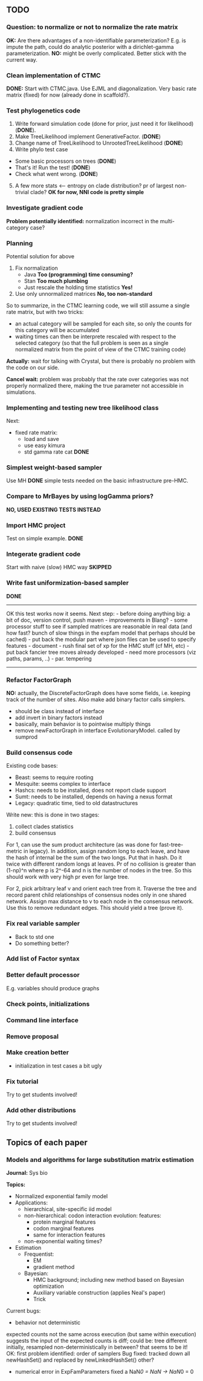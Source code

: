 TODO
----

### Question: to normalize or not to normalize the rate matrix

**OK:** Are there advantages of a non-identifiable parameterization? E.g. is impute the path, could do analytic posterior with a dirichlet-gamma parameterization. **NO:** might be overly complicated. Better stick with the current way.

### Clean implementation of CTMC

**DONE:** Start with CTMC.java. Use EJML and diagonalization. Very basic rate matrix (fixed) for now (already done in scaffold?). 

### Test phylogenetics code

1. Write forward simulation code (done for prior, just need it for likelihood) (**DONE**). 
2. Make TreeLikelihood implement GenerativeFactor. (**DONE**)
3. Change name of TreeLikelihood to UnrootedTreeLikelihood (**DONE**)
4. Write phylo test case
  - Some basic processors on trees (**DONE**)
  - That's it! Run the test! (**DONE**)
  - Check what went wrong. (**DONE**)
5. A few more stats  <-- entropy on clade distribution? pr of largest non-trivial clade?
**OK for now, NNI code is pretty simple**

### Investigate gradient code

**Problem potentially identified:** normalization incorrect in the multi-category case? 

### Planning

Potential solution for above 

1. Fix normalization
   - Java **Too (programming) time consuming?**
   - Stan **Too much plumbing**
   - Just rescale the holding time statistics **Yes!**
2. Use only unnormalized matrices **No, too non-standard**

So to summarize, in the CTMC learning code, we will still assume a single rate matrix, but with two tricks:

- an actual category will be sampled for each site, so only the counts for this category will be accumulated
- waiting times can then be interprete rescaled with respect to the selected category (so that the full problem is seen as a single normalized matrix from the point of view of the CTMC training code)

**Actually:** wait for talking with Crystal, but there is probably no problem with the code on our side. 

**Cancel wait:** problem was probably that the rate over categories was not properly normalized there, making the true parameter not accessible in simulations.

### Implementing and testing new tree likelihood class

Next: 
- fixed rate matrix:
  - load and save
  - use easy kimura
  - std gamma rate cat **DONE**

### Simplest weight-based sampler

Use MH **DONE** simple tests needed on the basic infrastructure pre-HMC.

### Compare to MrBayes by using logGamma priors?

**NO, USED EXISTING TESTS INSTEAD**

### Import HMC project

Test on simple example. **DONE**

### Integerate gradient code

Start with naive (slow) HMC way **SKIPPED**

### Write fast uniformization-based sampler

**DONE**

---

  
  OK this test works now it seems.
  Next step:
     - before doing anything big: a bit of doc, version control, push maven
     - improvements in Blang?
     - some processor stuff to see if sampled matrices are reasonable in real data (and how fast? bunch of slow things in the expfam model that perhaps should be cached)
     - put back the modular part where json files can be used to specify features
     - document
     - rush final set of xp for the HMC stuff (cf MH, etc)
     - put back fancier tree moves already developed
     - need more processors (viz paths, params, ..)
     - par. tempering
     
---

### Refactor FactorGraph

**NO:** actually, the DiscreteFactorGraph does have some fields, i.e. keeping track of the number of sites. Also make add binary factor calls simplers.
 
- should be class instead of interface
- add invert in binary factors instead
- basically, main behavior is to pointwise multiply things
- remove newFactorGraph in interface EvolutionaryModel. called by sumprod


### Build consensus code

Existing code bases:

- Beast: seems to require rooting
- Mesquite: seems complex to interface
- Hashcs: needs to be installed, does not report clade support
- Sumt: needs to be installed, depends on having a nexus format
- Legacy: quadratic time, tied to old datastructures

Write new: this is done in two stages:

1. collect clades statistics
2. build consensus

For 1, can use the sum product architecture (as was done for fast-tree-metric in legacy). In addition, assign random long to each leave, and have the hash of internal be the sum of the two longs. Put that in hash. Do it twice with different random longs at leaves. Pr of no collision is greater than (1-np)^n where p is 2^-64 and n is the number of nodes in the tree. So this should work with very high pr even for large tree. 

For 2, pick arbitrary leaf v and orient each tree from it. Traverse the tree and record parent child relationships of consensus nodes only in one shared network. Assign max distance to v to each node in the consensus network. Use this to remove redundant edges. This should yield a tree (prove it).

### Fix real variable sampler

- Back to std one
- Do something better?

### Add list of Factor syntax

### Better default processor

E.g. variables should produce graphs

### Check points, initializations

### Command line interface

### Remove proposal


### Make creation better

- initialization in test cases a bit ugly

### Fix tutorial

Try to get students involved!

### Add other distributions

Try to get students involved!


Topics of each paper
--------------------

### Models and algorithms for large substitution matrix estimation

**Journal:** Sys bio

**Topics:**

- Normalized exponential family model
- Applications: 
  - hierarchical, site-specific iid model
  - non-hierarchical: codon interaction evolution: features:
    - protein marginal features
    - codon marginal features
    - same for interaction features
  - non-exponential waiting times?
- Estimation
  - Frequentist: 
    - EM
    - gradient method
  - Bayesian:
    - HMC background; including new method based on Bayesian optimization
    - Auxiliary variable construction (applies Neal's paper)
    - Trick
    
    
Current bugs:

- behavior not deterministic

expected counts not the same across execution (but same within execution)
  suggests the input of the expected counts is diff; could be:
    tree
      different initially, resampled non-deterministically in between? 
        that seems to be it!
        OK: first problem identified: order of samplers
          Bug fixed: tracked down all newHashSet() and replaced by newLinkedHashSet()
    other?

- numerical error in ExpFamParameters
  fixed a NaN*0 = NaN -> NaN*0 = 0